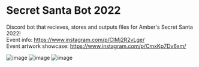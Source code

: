 # Secret Santa Bot 2022

Discord bot that recieves, stores and outputs files for Amber's Secret Santa 2022!  
Event info: https://www.instagram.com/p/ClMj2R2vLge/  
Event artwork showcase: https://www.instagram.com/p/CmxKp7Dv6xm/  
  
![image](https://github.com/amberosia/SecretSantaBot2022/assets/75947401/819000e5-3e5e-472b-aa1c-b7f42777ae9f)
![image](https://user-images.githubusercontent.com/75947401/233860390-17c97869-0791-46e0-a5e5-38ff93cccec1.png)
![image](https://user-images.githubusercontent.com/75947401/233860395-cd834e45-50c1-4f63-b89a-095c5f76e6e4.png)
